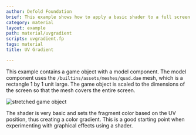 ```yaml
---
author: Defold Foundation
brief: This example shows how to apply a basic shader to a full screen quad.
category: material
layout: example
path: material/uvgradient
scripts: uvgradient.fp
tags: material
title: UV Gradient

---
```


This example contains a game object with a model component. The model component uses the `/builtins/assets/meshes/quad.dae` mesh, which is a rectangle 1 by 1 unit large. The game object is scaled to the dimensions of the screen so that the mesh covers the entire screen.

![stretched game object](stretched-mesh.png)

The shader is very basic and sets the fragment color based on the UV position, thus creating a color gradient. This is a good starting point when experimenting with graphical effects using a shader.
